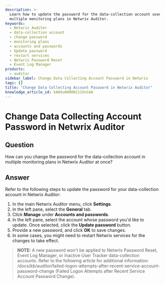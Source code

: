```yaml
---
description: >-
  Learn how to update the password for the data-collection account used by
  multiple monitoring plans in Netwrix Auditor.
keywords:
  - Netwrix Auditor
  - data-collection account
  - change password
  - monitoring plans
  - accounts and passwords
  - Update password
  - restart services
  - Netwrix Password Reset
  - Event Log Manager
products:
  - auditor
sidebar_label: Change Data Collecting Account Password in Netwrix
tags: []
title: "Change Data Collecting Account Password in Netwrix Auditor"
knowledge_article_id: kA04u000001115nCAA
---
```


# Change Data Collecting Account Password in Netwrix Auditor

## Question

How can you change the password for the data-collection account in multiple monitoring plans in Netwrix Auditor at once?

## Answer

Refer to the following steps to update the password for your data-collection account in Netwrix Auditor:

1. In the main Netwrix Auditor menu, click **Settings**.
2. In the left pane, select the **General** tab.
3. Click **Manage** under **Accounts and passwords**.
4. In the left pane, select the account whose password you'd like to update. Once selected, click the **Update password** button.
5. Provide a new password, and click **OK** to save changes.
6. In some cases, you might need to restart Netwrix services for the changes to take effect.

> **NOTE:** A new password won't be applied to Netwrix Password Reset, Event Log Manager, or Inactive User Tracker data-collection accounts. Refer to the following article for additional information: /docs/kb/auditor/failed-logon-attempts-after-recent-service-account-password-change (Failed Logon Attempts after Recent Service Account Password Change).
